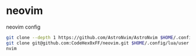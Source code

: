 # neovim
neovim config
```sh
git clone --depth 1 https://github.com/AstroNvim/AstroNvim $HOME/.config/nvim
git clone git@github.com:CodeHex0xFF/neovim.git $HOME/.config/lua/user
nvim
```
